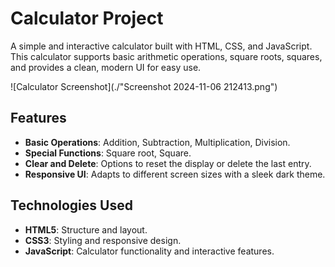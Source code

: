# Calculator Project

A simple and interactive calculator built with HTML, CSS, and JavaScript. This calculator supports basic arithmetic operations, square roots, squares, and provides a clean, modern UI for easy use.

![Calculator Screenshot](./"Screenshot 2024-11-06 212413.png")

## Features

- **Basic Operations**: Addition, Subtraction, Multiplication, Division.
- **Special Functions**: Square root, Square.
- **Clear and Delete**: Options to reset the display or delete the last entry.
- **Responsive UI**: Adapts to different screen sizes with a sleek dark theme.

## Technologies Used

- **HTML5**: Structure and layout.
- **CSS3**: Styling and responsive design.
- **JavaScript**: Calculator functionality and interactive features.

